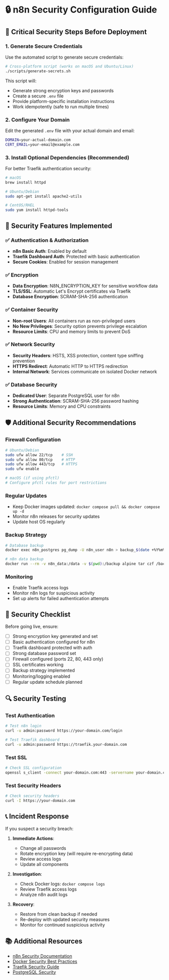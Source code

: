 # 🔒 n8n Security Configuration Guide

## 🚨 Critical Security Steps Before Deployment

### 1. Generate Secure Credentials
Use the automated script to generate secure credentials:

```bash
# Cross-platform script (works on macOS and Ubuntu/Linux)
./scripts/generate-secrets.sh
```

This script will:
- Generate strong encryption keys and passwords
- Create a secure `.env` file
- Provide platform-specific installation instructions
- Work idempotently (safe to run multiple times)

### 2. Configure Your Domain
Edit the generated `.env` file with your actual domain and email:

```bash
DOMAIN=your-actual-domain.com
CERT_EMAIL=your-email@example.com
```

### 3. Install Optional Dependencies (Recommended)
For better Traefik authentication security:

```bash
# macOS
brew install httpd

# Ubuntu/Debian
sudo apt-get install apache2-utils

# CentOS/RHEL
sudo yum install httpd-tools
```

## 🔧 Security Features Implemented

### ✅ Authentication & Authorization
- **n8n Basic Auth**: Enabled by default
- **Traefik Dashboard Auth**: Protected with basic authentication
- **Secure Cookies**: Enabled for session management

### ✅ Encryption
- **Data Encryption**: N8N_ENCRYPTION_KEY for sensitive workflow data
- **TLS/SSL**: Automatic Let's Encrypt certificates via Traefik
- **Database Encryption**: SCRAM-SHA-256 authentication

### ✅ Container Security
- **Non-root Users**: All containers run as non-privileged users
- **No New Privileges**: Security option prevents privilege escalation
- **Resource Limits**: CPU and memory limits to prevent DoS

### ✅ Network Security
- **Security Headers**: HSTS, XSS protection, content type sniffing prevention
- **HTTPS Redirect**: Automatic HTTP to HTTPS redirection
- **Internal Network**: Services communicate on isolated Docker network

### ✅ Database Security
- **Dedicated User**: Separate PostgreSQL user for n8n
- **Strong Authentication**: SCRAM-SHA-256 password hashing
- **Resource Limits**: Memory and CPU constraints

## 🛡️ Additional Security Recommendations

### Firewall Configuration
```bash
# Ubuntu/Debian
sudo ufw allow 22/tcp    # SSH
sudo ufw allow 80/tcp    # HTTP
sudo ufw allow 443/tcp   # HTTPS
sudo ufw enable

# macOS (if using pfctl)
# Configure pfctl rules for port restrictions
```

### Regular Updates
- Keep Docker images updated: `docker compose pull && docker compose up -d`
- Monitor n8n releases for security updates
- Update host OS regularly

### Backup Strategy
```bash
# Database backup
docker exec n8n_postgres pg_dump -U n8n_user n8n > backup_$(date +%Y%m%d).sql

# n8n data backup
docker run --rm -v n8n_data:/data -v $(pwd):/backup alpine tar czf /backup/n8n_data_$(date +%Y%m%d).tar.gz -C /data .
```

### Monitoring
- Enable Traefik access logs
- Monitor n8n logs for suspicious activity
- Set up alerts for failed authentication attempts

## 🚨 Security Checklist

Before going live, ensure:

- [ ] Strong encryption key generated and set
- [ ] Basic authentication configured for n8n
- [ ] Traefik dashboard protected with auth
- [ ] Strong database password set
- [ ] Firewall configured (ports 22, 80, 443 only)
- [ ] SSL certificates working
- [ ] Backup strategy implemented
- [ ] Monitoring/logging enabled
- [ ] Regular update schedule planned

## 🔍 Security Testing

### Test Authentication
```bash
# Test n8n login
curl -u admin:password https://your-domain.com/login

# Test Traefik dashboard
curl -u admin:password https://traefik.your-domain.com
```

### Test SSL
```bash
# Check SSL configuration
openssl s_client -connect your-domain.com:443 -servername your-domain.com
```

### Test Security Headers
```bash
# Check security headers
curl -I https://your-domain.com
```

## 📞 Incident Response

If you suspect a security breach:

1. **Immediate Actions**:
   - Change all passwords
   - Rotate encryption key (will require re-encrypting data)
   - Review access logs
   - Update all components

2. **Investigation**:
   - Check Docker logs: `docker compose logs`
   - Review Traefik access logs
   - Analyze n8n audit logs

3. **Recovery**:
   - Restore from clean backup if needed
   - Re-deploy with updated security measures
   - Monitor for continued suspicious activity

## 📚 Additional Resources

- [n8n Security Documentation](https://docs.n8n.io/hosting/security/)
- [Docker Security Best Practices](https://docs.docker.com/engine/security/)
- [Traefik Security Guide](https://doc.traefik.io/traefik/operations/security/)
- [PostgreSQL Security](https://www.postgresql.org/docs/current/security.html)

